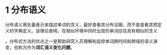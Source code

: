 # 1 分布语义

分布语义用矢量表示来描述单词的含义，最好查看其分布证据，而不是查看其预定义的字典定义。该理论表明，在相似环境中同时出现的单词往往具有相似的含义

。分布式方法的优点之一是帮助研究人员理解和监控单词跨时间和跨域的语义演变，也称为作为**词汇语义变化问题**。
